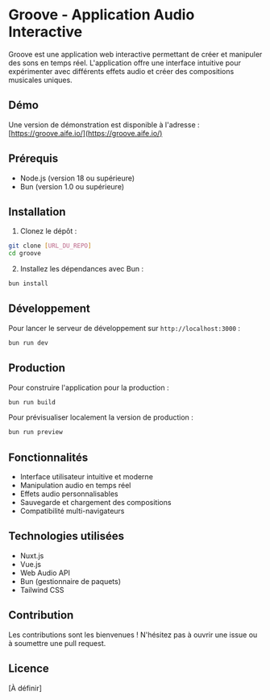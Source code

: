 # Groove - Application Audio Interactive

Groove est une application web interactive permettant de créer et manipuler des sons en temps réel. L'application offre une interface intuitive pour expérimenter avec différents effets audio et créer des compositions musicales uniques.

## Démo

Une version de démonstration est disponible à l'adresse : [https://groove.aife.io/](https://groove.aife.io/)

## Prérequis

- Node.js (version 18 ou supérieure)
- Bun (version 1.0 ou supérieure)

## Installation

1. Clonez le dépôt :
```bash
git clone [URL_DU_REPO]
cd groove
```

2. Installez les dépendances avec Bun :
```bash
bun install
```

## Développement

Pour lancer le serveur de développement sur `http://localhost:3000` :

```bash
bun run dev
```

## Production

Pour construire l'application pour la production :

```bash
bun run build
```

Pour prévisualiser localement la version de production :

```bash
bun run preview
```

## Fonctionnalités

- Interface utilisateur intuitive et moderne
- Manipulation audio en temps réel
- Effets audio personnalisables
- Sauvegarde et chargement des compositions
- Compatibilité multi-navigateurs

## Technologies utilisées

- Nuxt.js
- Vue.js
- Web Audio API
- Bun (gestionnaire de paquets)
- Tailwind CSS

## Contribution

Les contributions sont les bienvenues ! N'hésitez pas à ouvrir une issue ou à soumettre une pull request.

## Licence

[À définir]
